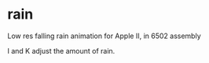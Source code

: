 # rain
Low res falling rain animation for Apple II, in 6502 assembly

I and K adjust the amount of rain.
